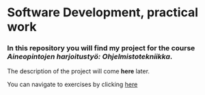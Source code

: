 # Software Development, practical work

### In this repository you will find my project for the course _Aineopintojen harjoitustyö: Ohjelmistotekniikka_.

The description of the project will come **here** later.

You can navigate to exercises by clicking [here](https://github.com/kirkeruusalu/software-project/tree/main/exercises)



